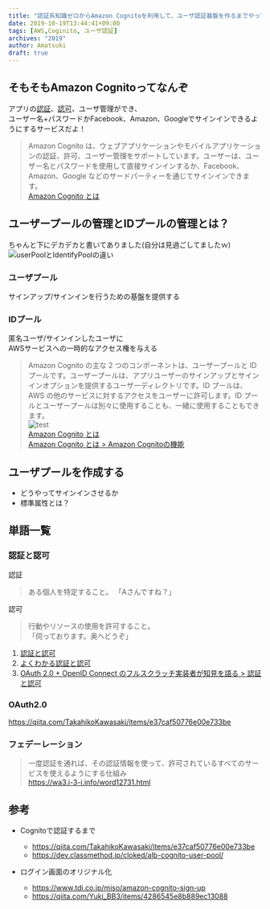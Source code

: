 ```yaml
---
title: "認証系知識ゼロからAmazon Cognitoを利用して、ユーザ認証基盤を作るまでやってみた"
date: 2019-10-19T13:44:41+09:00
tags: [AWS,Coginito, ユーザ認証]
archives: "2019"
author: Amatsuki
draft: true
---
```

## そもそもAmazon Cognitoってなんぞ
アプリの[認証](#認証と認可)、[認可](#認証と認可)、ユーザ管理ができ、  
ユーザー名+パスワードかFacebook、Amazon、Googleでサインインできるようにするサービスだよ！

>Amazon Cognito は、ウェブアプリケーションやモバイルアプリケーションの認証、許可、ユーザー管理をサポートしています。ユーザーは、ユーザー名とパスワードを使用して直接サインインするか、Facebook、Amazon、Google などのサードパーティーを通じてサインインできます。  
[Amazon Cognito とは](https://docs.aws.amazon.com/ja_jp/cognito/latest/developerguide/what-is-amazon-cognito.html)

## ユーザープールの管理とIDプールの管理とは？
ちゃんと下にデカデカと書いてありました(自分は見過ごしてましたｗ)  
![userPoolとIdentifyPoolの違い]()
### ユーザプール
サインアップ/サインインを行うための基盤を提供する

### IDプール
匿名ユーザ/サインインしたユーザに  
AWSサービスへの一時的なアクセス権を与える

>Amazon Cognito の主な 2 つのコンポーネントは、ユーザープールと ID プールです。ユーザープールは、アプリユーザーのサインアップとサインインオプションを提供するユーザーディレクトリです。ID プールは、AWS の他のサービスに対するアクセスをユーザーに許可します。ID プールとユーザープールは別々に使用することも、一緒に使用することもできます。  
![test](/resources/認証系知識ゼロからAmazon-Cognitoを利用して、ユーザ認証基盤を作るまでやってみた/cognito-userpool-identitypool-flow.png)  
[Amazon Cognito とは](https://docs.aws.amazon.com/ja_jp/cognito/latest/developerguide/what-is-amazon-cognito.html)  
[Amazon Cognito とは > Amazon Cognitoの機能](https://docs.aws.amazon.com/ja_jp/cognito/latest/developerguide/what-is-amazon-cognito.html#feature-overview)



## ユーザプールを作成する
- どうやってサインインさせるか
- 標準属性とは？

## 単語一覧
### 認証と認可
認証

>ある個人を特定すること。
「Aさんですね？」

認可  

>行動やリソースの使用を許可すること。  
>「伺っております。奥へどうぞ」

1. [認証と認可](https://qiita.com/wingsys/items/44b45e1a286f2d4c3a29)
2. [よくわかる認証と認可](https://dev.classmethod.jp/security/authentication-and-authorization/)
3. [OAuth 2.0 + OpenID Connect のフルスクラッチ実装者が知見を語る > 認証と認可](https://qiita.com/TakahikoKawasaki/items/f2a0d25a4f05790b3baa#%E8%AA%8D%E8%A8%BC%E3%81%A8%E8%AA%8D%E5%8F%AF)


### OAuth2.0
https://qiita.com/TakahikoKawasaki/items/e37caf50776e00e733be


### フェデーレーション
>一度認証を通れば、その認証情報を使って、許可されているすべてのサービスを使えるようにする仕組み  
https://wa3.i-3-i.info/word12731.html

## 参考
- Cognitoで認証するまで
    - https://qiita.com/TakahikoKawasaki/items/e37caf50776e00e733be
    - https://dev.classmethod.jp/cloked/alb-cognito-user-pool/

- ログイン画面のオリジナル化
    - https://www.tdi.co.jp/miso/amazon-cognito-sign-up
    - https://qiita.com/Yuki_BB3/items/4286545e8b889ec13088